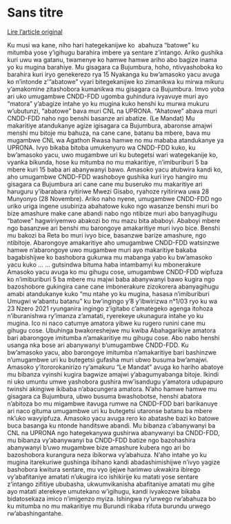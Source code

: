 # Sans titre

[Lire l’article original](https://lemandat.org/kir/blog/2022/09/16/amatora-yabahuza-bujumbura-itovye-umukenyuro-wa-cndd-fdd/)

Ku musi wa kane, niho hari hategekanijwe ko  abahuza “batowe” ku mitumba yose y’igihugu barahira imbere ya sentare z’intango. Ariko gushika kuri uwu wa gatanu, twamenye ko hamwe hamwe ariho abo bagize inama yo ku mugina barahiye. Mu gisagara ca Bujumbura, hoho, ntivyashoboka ko barahira kuri iryo genekerezo rya 15 Nyakanga ku bw’amasoko yacu avuga ko n’intonde z'”abatowe” vyari bitegekanijwe ko zimanikwa ku mirwa mikuru y’amakomine zitashobora kumanikwa mu gisagara ca Bujumbura. Imvo yoba ari uko umugambwe CNDD-FDD ugomba guhindura ivyavuye muri ayo “matora” y’abagize intahe yo ku mugina kuko henshi ku murwa mukuru w’ubutunzi, “abatowe” bava muri CNL na UPRONA. “Ahatowe” abava muri CNDD-FDD naho ngo benshi basanze ari abatize. (Le Mandat)
Mu makaritiye atandukanye agize igisagara ca Bujumbura, abaronse amajwi menshi mu bitoje mu bahuza, na cane cane, batanu ba mbere, bava mu mugambwe CNL wa Agathon Rwasa hamwe no mu mababa atandukanye ya UPRONA. Ivyo bikaba bitoba umukenyuro wa CNDD-FDD kuko, ku bw’amasoko yacu, uwo mugambwe uri ku butegetsi wari wategekanije ko, vyanka bikunda, hose ku mitumba no mu makaritiye, n’imiburiburi 5 ba mbere kuri 15 baba ari abanywanyi bawo. Amasoko yacu atubwira kandi ko, aho umugambwe CNDD-FDD washoboye gushika kuri iryo hangiro mu gisagara ca Bujumbura ari cane cane mu buseruko mu makaritiye ari haruguru y’ibarabara ryitiriwe Mwezi Gisabo, ryahoze ryitirirwa uwa 28 Munyonyo (28 Novembre). Ariko naho nyene, umugambwe CNDD-FDD ngo uriko uriga ingene usubiriza abahatowe kuko ngo wasanze benshi muri bo bize amashure make cane abandi nabo ngo ntibize muri abo banyagihugu “batowe” hagwiriyemwo abakozi bo mu mazu bita ababoyi. Ababoyi mbere ngo basanzwe ari benshi mu barongoye amakaritiye muri ivyo bice. Benshi mu bakozi ba Reta bo muri ivyo bice, basanzwe barize amashure, ngo ntibitoje. Abarongoye amakaritiye aho umugambwe CNDD-FDD watsinzwe hamwe n’abarongoye uwo mugambwe muri ayo makaritiye bakaba bagabishijwe ko bashobora gukurwa mu mabanga yabo ku bw’amasoko yacu kuko …
… gutsindwa bituma haba intambamyi ku mbonerakure
Amasoko yacu avuga ko mu gihugu cose, umugambwe CNDD-FDD wipfuza ko n’imiburiburi 5 ba mbere mu majwi baba abanywanyi bawo kugira ngo bazoshobore gukingira cane cane imbonerakure zizokorera abanyagihugu amabi atandukanye kuko “mu ntahe yo ku mugina, hasasa n’imiburiburi Umugwi w’abantu batanu” ku bw’ingingo y’8 y’ibwirizwa n°1/03 ryo ku wa 23 Nzero 2021 ryunganira ingingo z’igitabo c’amategeko agenga itohoza n’iburanishwa ry’imanza z’amatati, ryerekeye ukunagura intahe yo ku mugina. Ico ni naco catumye amatora yibwe ku rugero runini cane mu gihugu cose.
Ubuhinga bwakoreshejwe mu kwiba
Abahagarikiye amatora bari abarongoye imitumba n’amakaritiye mu gihugu cose. Abo nabo henshi usanga nka bose ari abanywanyi b’umugambwe CNDD-FDD. Ku bw’amasoko yacu, abo barongoye imitumba n’amakaritiye bari bashinzwe n’umugambwe uri ku butegetsi gufasha muri ubwo busuma bw’amajwi. Amasoko y’itororokanirizo ry’amakuru “Le Mandat” avuga ko hariho abatoye mu bibanza vyinshi kugira bagwize amajwi y’abagumyabanga bitoje. Ikindi ni uko umuntu umwe yashobora gushira mw’isandugu y’amatora udupapuro twinshi akingiwe ikibaba n’abacungera amatora.
N’aho hamwe hamwe mu gisagara ca Bujumbura, ubwo busuma bwashobotse, henshi abatora n’abitoza bo mu migambwe itavuga rumwe na CNDD-FDD bari barikanuye ari naco gituma umugambwe uri ku butegetsi utaronse batanu ba mbere nk’uko wavyipfuza. Amasoko yacu avuga rero ko abatashe bazi ko batowe buca basanga ku ntonde handitswe abandi. Mu bibanza c’abanywanyi ba CNL na UPRONA ngo hategekanywa gushirwa abanywanyi ba CNDD-FDD, mu bibanza vy’abanywanyi ba CNDD-FDD batize ngo bazohashira abanywanyi b’uwo mugambwe bize amashure kubera ngo ari bo bazoshobora kurangura neza ibikorwa vy’abahuza.
N’aho intahe yo ku mugina itarekuriwe gushinga ibihano kandi abadashimishijwe n’ivyo yagize bashobora kwitura sentare, mu vyo ijejwe harimwo ukwakira ibirego vy’abafitaniye amatati n’ukugira ico ishikirije ku matati yose sentare z’intango zifitiye ububasha, ukwumvikanisha abafitaniye amatati mu gihe ayo matati aterekeye umutekano w’igihugu, kandi ivyakozwe bikaba bidatosekaza imico n’imigenzo myiza.
Ishingwa ry’urwego rw’abahuza bo ku mitumba no mu makaritiye mu Burundi rikaba rifuta burundu urwego rw’abashingantahe.